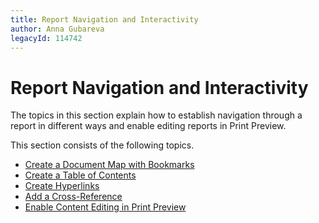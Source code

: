 ```yaml
---
title: Report Navigation and Interactivity
author: Anna Gubareva
legacyId: 114742
---
```

# Report Navigation and Interactivity
The topics in this section explain how to establish navigation through a report in different ways and enable editing reports in Print Preview.

This section consists of the following topics.
* [Create a Document Map with Bookmarks](report-navigation-and-interactivity/create-a-document-map-with-bookmarks.md)
* [Create a Table of Contents](report-navigation-and-interactivity/create-a-table-of-contents.md)
* [Create Hyperlinks](report-navigation-and-interactivity/create-hyperlinks.md)
* [Add a Cross-Reference](report-navigation-and-interactivity/add-a-cross-reference.md)
* [Enable Content Editing in Print Preview](report-navigation-and-interactivity/enable-content-editing-in-print-preview.md)